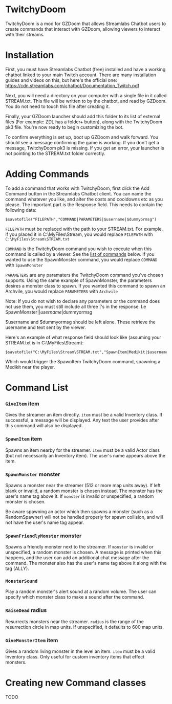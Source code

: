 # TwitchyDoom

TwitchyDoom is a mod for GZDoom that allows Streamlabs Chatbot users to create commands that interact with GZDoom, allowing viewers to interact with their streams.

# Installation

First, you must have Streamlabs Chatbot (free) installed and have a working chatbot linked to your main Twitch account. There are many installation guides and videos on this, but here's the official one: https://cdn.streamlabs.com/chatbot/Documentation_Twitch.pdf

Next, you will need a directory on your computer with a single file in it called STREAM.txt. This file will be written to by the chatbot, and read by GZDoom. You do not need to touch this file after creating it.

Finally, your GZDoom launcher should add this folder to its list of external files (For example: ZDL has a folder+ button), along with the TwitchyDoom pk3 file. You're now ready to begin customizing the bot.

To confirm everything is set up, boot up GZDoom and walk forward. You should see a message confirming the game is working. If you don't get a message, TwitchyDoom pk3 is missing. If you get an error, your launcher is not pointing to the STREAM.txt folder correctly.

# Adding Commands

To add a command that works with TwitchyDoom, first click the Add Command button in the Streamlabs Chatbot client. You can name the command whatever you like, and alter the costs and cooldowns etc as you please. The important part is the Response field. This needs to contain the following data:

```
$savetofile("FILEPATH","COMMAND|PARAMETERS|$username|$dummyormsg")
```

`FILEPATH` must be replaced with the path to your STREAM.txt. For example, if you placed it in C:\MyFiles\Stream\, you would replace `FILEPATH` with `C:\MyFiles\Stream\STREAM.txt`

`COMMAND` is the TwitchyDoom command you wish to execute when this command is called by a viewer. See the [list of commands](#command-list) below. If you wanted to use the SpawnMonster command, you would replace `COMMAND` with `SpawnMonster`

`PARAMETERS` are any paramaters the TwitchyDoom command you've chosen supports. Using the same example of SpawnMonster, the parameters desires a monster class to spawn. If you wanted this command to spawn an Archvile, you would replace `PARAMETERS` with `Archvile`

Note: If you do not wish to declare any parameters or the command does not use them, you must still include all three |'s in the response. I.e SpawnMonster||$username|$dummyormsg

$username and $dummyormsg should be left alone. These retrieve the username and text sent by the viewer.

Here's an example of what response field should look like (assuming your STREAM.txt is in C:\MyFiles\Stream\):

```
$savetofile("C:\MyFiles\Stream\STREAM.txt","SpawnItem|Medikit|$username|$dummyormsg")
```
Which would trigger the SpawnItem TwitchyDoom command, spawning a Medikit near the player.

# Command List

### `GiveItem` item

Gives the streamer an item directly. `item` must be a valid Inventory class. If successful, a message will be displayed. Any text the user provides after this command will also be displayed.

### `SpawnItem` item

Spawns an item nearby for the streamer. `item` must be a valid Actor class (but not necessarily an Inventory item). The user's name appears above the item.

### `SpawnMonster` monster

Spawns a monster near the streamer (512 or more map units away). If left blank or invalid, a random monster is chosen instead. The monster has the user's name tag above it. If `monster` is invalid or unspecified, a random monster is chosen.

Be aware spawning an actor which then spawns a monster (such as a RandomSpawner) will not be handled properly for spawn collision, and will not have the user's name tag appear.

### `SpawnFriendlyMonster` monster

Spawns a friendly monster next to the streamer. If `monster` is invalid or unspecified, a random monster is chosen. A message is printed when this happens, and the user can add an additional chat message after the command. The monster also has the user's name tag above it along with the tag (ALLY).

### `MonsterSound`

Play a random monster's alert sound at a random volume. The user can specify which monster class to make a sound after the command.

### `RaiseDead` radius

Resurrects monsters near the streamer. `radius` is the range of the resurrection circle in map units. If unspecified, it defaults to 600 map units.

### `GiveMonsterItem` item

Gives a random living monster in the level an item. `item` must be a valid Inventory class. Only useful for custom inventory items that effect monsters.

# Creating new Command classes

TODO

<!-- EOF -->
